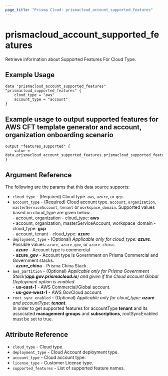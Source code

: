 ```yaml
---
page_title: "Prisma Cloud: prismacloud_account_supported_features"
---
```


# prismacloud_account_supported_features

Retrieve information about Supported Features For Cloud Type.

## Example Usage

```hcl
data "prismacloud_account_supported_features" "prismacloud_supported_features" {
    cloud_type = "aws"
    account_type = "account"
}
```

## Example usage to output supported features for AWS CFT template generator and account, organization onboarding scenario

```hcl
output "features_supported" {
    value = data.prismacloud_account_supported_features.prismacloud_supported_features.supported_features
}
```

## Argument Reference

The following are the params that this data source supports:

* `cloud_type` - (Required) Cloud type. `aws`, `azure`, or `gcp`.
* `account_type` - (Required) Cloud account type. `account`, `organization`, `masterServiceAccount`, `tenant` or `workspace_domain`. Supported values based on cloud_type are given below. <br /> - account, organization - cloud_type: **aws**<br /> - account, organization, masterServiceAccount, workspace_domain - cloud_type: **gcp** <br /> - account, tenant - cloud_type: **azure**
* `deployment_type` - (Optional) *Applicable only for cloud_type: **azure***. Possible values: `azure`, `azure_gov`, or `azure_china`. <br /> - **azure** -  Account type is commercial<br /> - **azure_gov** - Account type is Government on Prisma Commercial and Government stacks.<br /> - **azure_china** - Prisma China Stack.
* `aws_partition` - (Optional) *Applicable only for Prisma Government Stack(**app.gov.prismacloud.io**) and given if the Cloud account Global Deployment option is enabled.<br />* - **us-east-1** -  AWS Commercial/Global account.<br /> - **us-gov-west-1** - AWS GovCloud account.
* `root_sync_enabled` - (Optional) *Applicable only for cloud_type: **azure** and accountType: **tenant***.<br />  In order to get supported features for accountType **tenant** and its associated **management groups** and **subscriptions**, rootSyncEnabled must be set to true.

## Attribute Reference

* `cloud_type` -  Cloud type.
* `deployment_type` - Cloud Account deployment type.
* `account_type` - Cloud account type.
* `license_type` - Customer License type.
* `supported_features` - List of supported feature names.
